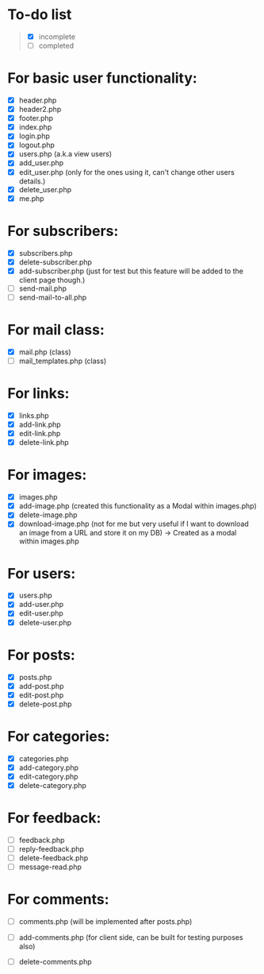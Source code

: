 # To-do list

> - [x] incomplete
> - [ ] completed

# For basic user functionality:
- [x] header.php
- [x] header2.php
- [x] footer.php
- [x] index.php
- [x] login.php
- [x] logout.php
- [x] users.php (a.k.a view users)
- [x] add_user.php
- [x] edit_user.php (only for the ones using it, can't change other users details.)
- [x] delete_user.php
- [x] me.php

# For subscribers:
- [x] subscribers.php
- [x] delete-subscriber.php
- [x] add-subscriber.php (just for test but this feature will be added to the
client page though.)
- [ ] send-mail.php
- [ ] send-mail-to-all.php

# For mail class:
- [x] mail.php (class)
- [ ] mail_templates.php (class)

# For links:
- [x] links.php
- [x] add-link.php
- [x] edit-link.php
- [x] delete-link.php

# For images:
- [x] images.php
- [x] add-image.php (created this functionality as a Modal within images.php)
- [x] delete-image.php
- [x] download-image.php (not for me but very useful if I want to download an image from a URL and store it on my DB) -> Created as a modal within
	images.php

# For users:
- [x] users.php
- [x] add-user.php
- [x] edit-user.php
- [x] delete-user.php

# For posts:
- [x] posts.php
- [x] add-post.php
- [x] edit-post.php
- [x] delete-post.php

# For categories:
- [x] categories.php
- [x] add-category.php
- [x] edit-category.php
- [x] delete-category.php

# For feedback:
- [ ] feedback.php
- [ ] reply-feedback.php
- [ ] delete-feedback.php
- [ ] message-read.php

# For comments:
- [ ] comments.php (will be implemented after posts.php)
- [ ] add-comments.php (for client side, can be built for testing purposes also)
- [ ] delete-comments.php


